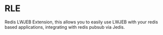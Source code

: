 # RLE
Redis LWJEB Extension, this allows you to easily use LWJEB with your redis based applications, integrating with redis pubsub via Jedis.
